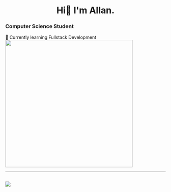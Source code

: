 <h1 align="center">Hi👋 I'm Allan.</h1>
<h3>Computer Science Student</h3>
🌱 Currently learning Fullstack Development<br>

<img src='https://randommeme-five.vercel.app/' style="height: 400px;"/>

---
[![](https://visitcount.itsvg.in/api?id=kiiru7951&label=Visitors&color=1&icon=0&pretty=false)](https://visitcount.itsvg.in)
---
